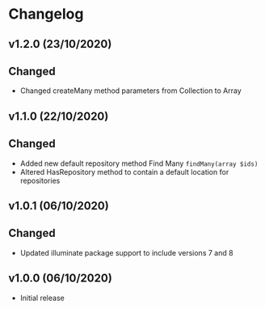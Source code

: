 # Changelog

## v1.2.0 (23/10/2020)

## Changed

- Changed createMany method parameters from Collection to Array

## v1.1.0 (22/10/2020)

## Changed

- Added new default repository method Find Many `findMany(array $ids)`
- Altered HasRepository method to contain a default location for repositories

## v1.0.1 (06/10/2020)

## Changed

- Updated illuminate package support to include versions 7 and 8

## v1.0.0 (06/10/2020)

- Initial release